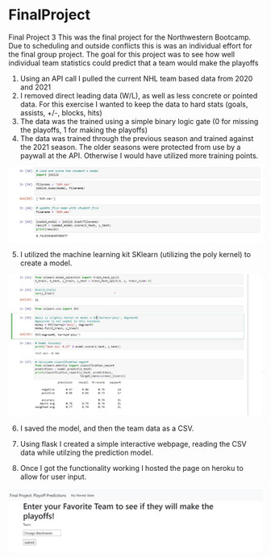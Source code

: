 # FinalProject
Final Project 3
This was the final project for the Northwestern Bootcamp. Due to scheduling and outside conflicts this is was an individual effort for the final group project. The goal for this project was to see how well individual team statistics could predict that a team would make the playoffs


1. Using an API call I pulled the current NHL team based data from 2020 and 2021
2. I removed direct leading data (W/L), as well as less concrete  or pointed data. For this exercise I wanted to keep the data to hard stats (goals, assists, +/-, blocks, hits)
3. The data was the trained using a simple binary logic gate (0 for missing the playoffs, 1 for making the playoffs)
4. The data was trained through the previous season and trained against the 2021 season. The older seasons were protected from use by a paywall at the API. Otherwise I would have utilized more training points. 

![Data Cleaning](https://github.com/ander1908/FinalProject/blob/main/images/savingasmodel.JPG)

5. I utilized the machine learning kit SKlearn (utilizing the poly kernel) to create a model. 

![Saving as Model](https://github.com/ander1908/FinalProject/blob/main/images/sklearnsnapshot.JPG)


6. I saved the model, and then the team data as a CSV.

7. Using flask I created a simple interactive webpage, reading the CSV data while utilzing the prediction model. 

8. Once I got the functionality working I hosted the page on heroku to allow for user input. 


![Web App](https://github.com/ander1908/FinalProject/blob/main/images/webapp.JPG)
